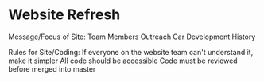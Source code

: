 # Website Refresh
Message/Focus of Site:
Team Members
Outreach
Car Development
History

Rules for Site/Coding:
If everyone on the website team can't understand it, make it simpler
All code should be accessible
Code must be reviewed before merged into master
